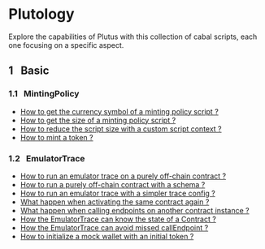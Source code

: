 # Plutology

Explore the capabilities of Plutus with this collection of cabal
scripts, each one focusing on a specific aspect.

## 1 &nbsp; Basic

### 1.1 &nbsp; MintingPolicy

- [How to get the currency symbol of a minting policy script ?](bin/Basic/MintingPolicy/CurrencySymbol.hs)
- [How to get the size of a minting policy script ?](bin/Basic/MintingPolicy/ScriptSize.hs)
- [How to reduce the script size with a custom script context ?](bin/Basic/MintingPolicy/CustomScriptContext.hs)
- [How to mint a token ?](bin/Basic/MintingPolicy/SubmitTxConstraintsWith.hs)

### 1.2 &nbsp; EmulatorTrace

- [How to run an emulator trace on a purely off-chain contract ?](bin/Basic/EmulatorTrace/RunEmulatorTraceNoValidatorEmptySchema.hs)
- [How to run a purely off-chain contract with a schema ?](bin/Basic/EmulatorTrace/RunEmulatorTraceNoValidatorBasicSchema.hs)
- [How to run an emulator trace with a simpler trace config ?](bin/Basic/EmulatorTrace/SimpleTraceConfig.hs)
- [What happen when activating the same contract again ?](bin/Basic/EmulatorTrace/TwoActivateContractNoEndpoint.hs)
- [What happen when calling endpoints on another contract instance ?](bin/Basic/EmulatorTrace/TwoActivateContractOnEndpoint.hs)
- [How the EmulatorTrace can know the state of a Contract ?](bin/Basic/EmulatorTrace/ObservableStateNoEndpoint.hs)
- [How the EmulatorTrace can avoid missed callEndpoint ?](bin/Basic/EmulatorTrace/EndpointBasicScheduler.hs)
- [How to initialize a mock wallet with an initial token ?](bin/Basic/EmulatorTrace/InitialDistributionWithToken.hs)

